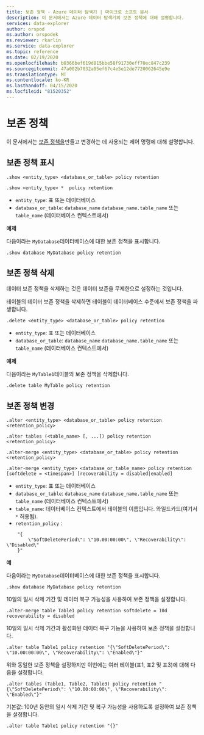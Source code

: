 ```yaml
---
title: 보존 정책 - Azure 데이터 탐색기 | 마이크로 소프트 문서
description: 이 문서에서는 Azure 데이터 탐색기의 보존 정책에 대해 설명합니다.
services: data-explorer
author: orspod
ms.author: orspodek
ms.reviewer: rkarlin
ms.service: data-explorer
ms.topic: reference
ms.date: 02/19/2020
ms.openlocfilehash: b0366bef619d815bbe58f91730eff70ec847c239
ms.sourcegitcommit: 47a002b7032a05ef67c4e5e12de7720062645e9e
ms.translationtype: MT
ms.contentlocale: ko-KR
ms.lasthandoff: 04/15/2020
ms.locfileid: "81520352"
---
```

# <a name="retention-policy"></a>보존 정책

이 문서에서는 [보존 정책을](retentionpolicy.md)만들고 변경하는 데 사용되는 제어 명령에 대해 설명합니다.

## <a name="show-retention-policy"></a>보존 정책 표시

```kusto
.show <entity_type> <database_or_table> policy retention

.show <entity_type> *  policy retention
```

* `entity_type`: 표 또는 데이터베이스
* `database_or_table`: `database_name` `database_name.table_name` 또는 `table_name` (데이터베이스 컨텍스트에서)

**예제**

다음이라는 `MyDatabase`데이터베이스에 대한 보존 정책을 표시합니다.

```kusto
.show database MyDatabase policy retention
```

## <a name="delete-retention-policy"></a>보존 정책 삭제

데이터 보존 정책을 삭제하는 것은 데이터 보존을 무제한으로 설정하는 것입니다.

테이블의 데이터 보존 정책을 삭제하면 테이블이 데이터베이스 수준에서 보존 정책을 파생합니다.

```kusto
.delete <entity_type> <database_or_table> policy retention
```

* `entity_type`: 표 또는 데이터베이스
* `database_or_table`: `database_name` `database_name.table_name` 또는 `table_name` (데이터베이스 컨텍스트에서)

**예제**

다음이라는 `MyTable1`테이블의 보존 정책을 삭제합니다.

```kusto
.delete table MyTable policy retention
```


## <a name="alter-retention-policy"></a>보존 정책 변경

```kusto
.alter <entity_type> <database_or_table> policy retention <retention_policy>

.alter tables (<table_name> [, ...]) policy retention <retention_policy>

.alter-merge <entity_type> <database_or_table> policy retention <retention_policy>

.alter-merge <entity_type> <database_or_table_name> policy retention [softdelete = <timespan>] [recoverability = disabled|enabled]
```

* `entity_type`: 표 또는 데이터베이스
* `database_or_table`: `database_name` `database_name.table_name` 또는 `table_name` (데이터베이스 컨텍스트에서)
* `table_name`: 데이터베이스 컨텍스트에서 테이블의 이름입니다.  와일드카드(여기서`*` 허용됨).
* `retention_policy` :

```
    "{ 
        \"SoftDeletePeriod\": \"10.00:00:00\", \"Recoverability\": \"Disabled\"
    }" 
```

**예**

다음이라는 `MyDatabase`데이터베이스에 대한 보존 정책을 표시합니다.

```kusto
.show database MyDatabase policy retention
```

10일의 일시 삭제 기간 및 데이터 복구 가능성을 사용하여 보존 정책을 설정합니다.

```kusto
.alter-merge table Table1 policy retention softdelete = 10d recoverability = disabled
```

10일의 일시 삭제 기간과 활성화된 데이터 복구 기능을 사용하여 보존 정책을 설정합니다.

```kusto
.alter table Table1 policy retention "{\"SoftDeletePeriod\": \"10.00:00:00\", \"Recoverability\": \"Enabled\"}"
```

위와 동일한 보존 정책을 설정하지만 이번에는 여러 테이블(표1, 표2 및 표3)에 대해 다음을 설정합니다.

```kusto
.alter tables (Table1, Table2, Table3) policy retention "{\"SoftDeletePeriod\": \"10.00:00:00\", \"Recoverability\": \"Enabled\"}"
```

기본값: 100년 동안의 일시 삭제 기간 및 복구 가능성을 사용하도록 설정하여 보존 정책을 설정합니다.

```kusto
.alter table Table1 policy retention "{}"
```
